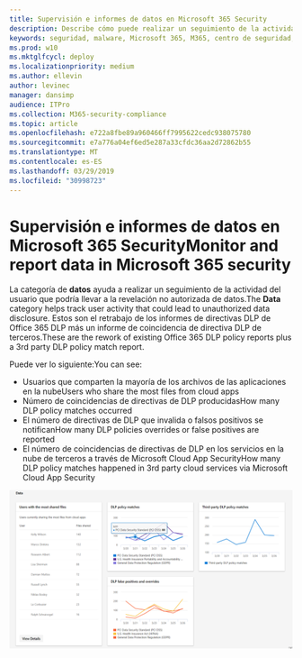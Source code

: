 ```yaml
---
title: Supervisión e informes de datos en Microsoft 365 Security
description: Describe cómo puede realizar un seguimiento de la actividad del usuario que podría llevar a la revelación de datos no autorizados.
keywords: seguridad, malware, Microsoft 365, M365, centro de seguridad, monitor, informe, datos
ms.prod: w10
ms.mktglfcycl: deploy
ms.localizationpriority: medium
ms.author: ellevin
author: levinec
manager: dansimp
audience: ITPro
ms.collection: M365-security-compliance
ms.topic: article
ms.openlocfilehash: e722a8fbe89a960466ff7995622cedc938075780
ms.sourcegitcommit: e7a776a04ef6ed5e287a33cfdc36aa2d72862b55
ms.translationtype: MT
ms.contentlocale: es-ES
ms.lasthandoff: 03/29/2019
ms.locfileid: "30998723"
---
```

# <a name="monitor-and-report-data-in-microsoft-365-security"></a><span data-ttu-id="d6f7c-104">Supervisión e informes de datos en Microsoft 365 Security</span><span class="sxs-lookup"><span data-stu-id="d6f7c-104">Monitor and report data in Microsoft 365 security</span></span>

<span data-ttu-id="d6f7c-105">La categoría de **datos** ayuda a realizar un seguimiento de la actividad del usuario que podría llevar a la revelación no autorizada de datos.</span><span class="sxs-lookup"><span data-stu-id="d6f7c-105">The **Data** category helps track user activity that could lead to unauthorized data disclosure.</span></span> <span data-ttu-id="d6f7c-106">Estos son el retrabajo de los informes de directivas DLP de Office 365 DLP más un informe de coincidencia de directiva DLP de terceros.</span><span class="sxs-lookup"><span data-stu-id="d6f7c-106">These are the rework of existing Office 365 DLP policy reports plus a 3rd party DLP policy match report.</span></span>

<span data-ttu-id="d6f7c-107">Puede ver lo siguiente:</span><span class="sxs-lookup"><span data-stu-id="d6f7c-107">You can see:</span></span>

* <span data-ttu-id="d6f7c-108">Usuarios que comparten la mayoría de los archivos de las aplicaciones en la nube</span><span class="sxs-lookup"><span data-stu-id="d6f7c-108">Users who share the most files from cloud apps</span></span>
* <span data-ttu-id="d6f7c-109">Número de coincidencias de directivas de DLP producidas</span><span class="sxs-lookup"><span data-stu-id="d6f7c-109">How many DLP policy matches occurred</span></span>
* <span data-ttu-id="d6f7c-110">El número de directivas de DLP que invalida o falsos positivos se notifican</span><span class="sxs-lookup"><span data-stu-id="d6f7c-110">How many DLP policies overrides or false positives are reported</span></span>
* <span data-ttu-id="d6f7c-111">El número de coincidencias de directivas de DLP en los servicios en la nube de terceros a través de Microsoft Cloud App Security</span><span class="sxs-lookup"><span data-stu-id="d6f7c-111">How many DLP policy matches happened in 3rd party cloud services via Microsoft Cloud App Security</span></span>

![Categoría de datos de la página de informes de & de supervisión](./media/security-docs/data.png)
